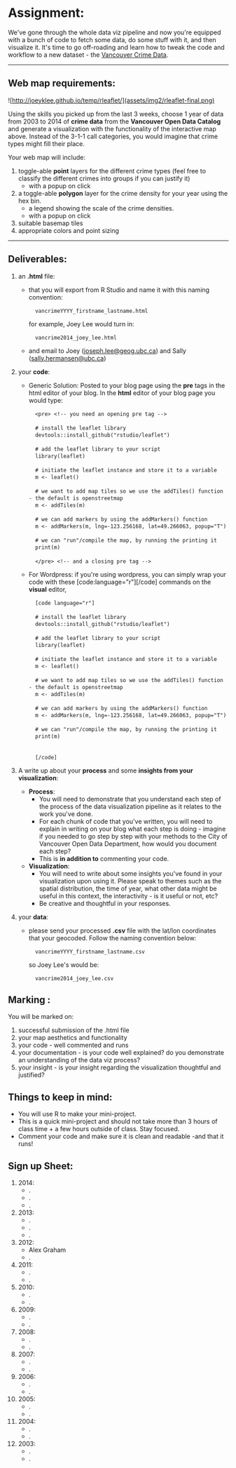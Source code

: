 # Assignment:

We've gone through the whole data viz pipeline and now you're equipped with a bunch of code to fetch some data, do some stuff with it, and then visualize it. It's time to go off-roading and learn how to tweak the code and workflow to a new dataset - the [Vancouver Crime Data](http://data.vancouver.ca/datacatalogue/crime-data-details.htm). 

***
<!--## Your Task:

![http://joeyklee.github.io/temp/rleaflet/](assets/img2/rleaflet-final.png)

Using the skills you picked up from the last 3 weeks, choose 1 year of data from 2003 to 2014 of **crime data** from the **Vancouver Open Data Catalog** and generate a visualization with the functionality of the interactive map above. Instead of the 3-1-1 call categories, you would imagine that crime types might fill their place. 

You should be able to tell some sort of narrative with your visualization. -->

## Web map requirements:

![http://joeyklee.github.io/temp/rleaflet/](assets/img2/rleaflet-final.png)

Using the skills you picked up from the last 3 weeks, choose 1 year of data from 2003 to 2014 of **crime data** from the **Vancouver Open Data Catalog** and generate a visualization with the functionality of the interactive map above. Instead of the 3-1-1 call categories, you would imagine that crime types might fill their place. 

Your web map will include:

1. toggle-able **point** layers for the different crime types (feel free to classify the different crimes into groups if you can justify it)
	* with a popup on click 
2. a toggle-able **polygon** layer for the crime density for your year using the hex bin.
	* a legend showing the scale of the crime densities.
	* with a popup on click 
3. suitable basemap tiles
4. appropriate colors and point sizing


***
## Deliverables:

1. an **.html** file:
	* that you will export from R Studio and name it with this naming convention:
				
			vancrimeYYYY_firstname_lastname.html
			
		for example, Joey Lee would turn in:
		
			vancrime2014_joey_lee.html
				
	* and email to Joey (joseph.lee@geog.ubc.ca) and Sally (sally.hermansen@ubc.ca)
2. your **code**:
	* Generic Solution: Posted to your blog page using the **pre** tags in the html editor of your blog. In the **html** editor of your blog page you would type:  

			<pre> <!-- you need an opening pre tag -->
			
			# install the leaflet library
			devtools::install_github("rstudio/leaflet")
			
			# add the leaflet library to your script
			library(leaflet)
			
			# initiate the leaflet instance and store it to a variable
			m <- leaflet()
			
			# we want to add map tiles so we use the addTiles() function - the default is openstreetmap
			m <- addTiles(m)
			
			# we can add markers by using the addMarkers() function
			m <- addMarkers(m, lng=-123.256168, lat=49.266063, popup="T")
			
			# we can "run"/compile the map, by running the printing it
			print(m)			
		
			</pre> <!-- and a closing pre tag -->

	* For Wordpress: if you're using wordpress, you can simply wrap your code with these [code:language="r"][/code] commands on the **visual** editor,
	
			[code language="r"]
			
			# install the leaflet library
			devtools::install_github("rstudio/leaflet")
			
			# add the leaflet library to your script
			library(leaflet)
			
			# initiate the leaflet instance and store it to a variable
			m <- leaflet()
			
			# we want to add map tiles so we use the addTiles() function - the default is openstreetmap
			m <- addTiles(m)
			
			# we can add markers by using the addMarkers() function
			m <- addMarkers(m, lng=-123.256168, lat=49.266063, popup="T")
			
			# we can "run"/compile the map, by running the printing it
			print(m)
			
			
			[/code]	

3. A write up about your **process** and some **insights from your visualization**:
	* **Process**: 
		* You will need to demonstrate that you understand each step of the process of the data visualization pipeline as it relates to the work you've done. 
		* For each chunk of code that you've written, you will need to explain in writing on your blog what each step is doing - imagine if you needed to go step by step with your methods to the City of Vancouver Open Data Department, how would you document each step? 
		* This is **in addition to** commenting your code.
	* **Visualization**: 
		* You will need to write about some insights you've found in your visualization upon using it. Please speak to themes such as the spatial distribution, the time of year, what other data might be useful in this context, the interactivity - is it useful or not, etc? 
		* Be creative and thoughtful in your responses.   
			
4. your **data**:
	* please send your processed **.csv** file with the lat/lon coordinates that your geocoded. Follow the naming convention below:
	
			vancrimeYYYY_firstname_lastname.csv 
		
		so Joey Lee's would be:
	
			vancrime2014_joey_lee.csv

## Marking :

You will be marked on:

1. successful submission of the .html file
2. your map aesthetics and functionality
3. your code - well commented and runs
4. your documentation - is your code well explained? do you demonstrate an understanding of the data viz process?
5. your insight - is your insight regarding the visualization thoughtful and justified? 

## Things to keep in mind:

* You will use R to make your mini-project.
* This is a quick mini-project and should not take more than 3 hours of class time + a few hours outside of class. Stay focused.
* Comment your code and make sure it is clean and readable -and that it runs! 

## Sign up Sheet:

1. 2014:
	* .
	* .
	* . 
2. 2013:
	* .
	* .
	* .
3. 2012:
	* Alex Graham
	* .
4. 2011:
	* .
	* .
5. 2010:
	* .
	* .
6. 2009:
	* .
	* .
7. 2008:
	* .
	* .
8. 2007:
	* .
	* .
9. 2006:
	* .
	* .
10. 2005:
	* .
	* .
11. 2004:
	* .
	* .
12. 2003:
	* .
	* .

<!--https://www.ostraining.com/blog/coding/github-pages/-->




<!--# Assignment:

We've gone through the whole data viz pipeline and now you're equipped with a bunch of code to fetch some data, do some stuff with it, and then visualize it. It's time to go off-roading and learn how to tweak the code and workflow to the other 11 months of data. 

## Your Task:

Using the skills you picked up from the last 3 weeks, choose 1 month of data from 2014 of **3-1-1 data** and generate a visualization / series of visualizations showing aspects of the data. 

You should be able to tell some sort of narrative with your visualization-->